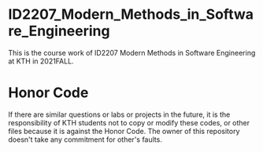 # ID2207_Modern_Methods_in_Software_Engineering
This is the course work of ID2207 Modern Methods in Software Engineering at KTH in 2021FALL.
# Honor Code
If there are similar questions or labs or projects in the future, it is the responsibility of KTH students not to copy or modify these codes, or other files because it is against the Honor Code. The owner of this repository doesn't take any commitment for other's faults.
